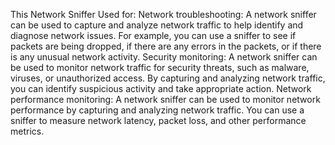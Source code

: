 This Network Sniffer Used for:
Network troubleshooting: A network sniffer can be used to capture and analyze network traffic to help identify and diagnose network issues. For example, you can use a sniffer to see if packets are being dropped, if there are any errors in the packets, or if there is any unusual network activity.
Security monitoring: A network sniffer can be used to monitor network traffic for security threats, such as malware, viruses, or unauthorized access. By capturing and analyzing network traffic, you can identify suspicious activity and take appropriate action.
Network performance monitoring: A network sniffer can be used to monitor network performance by capturing and analyzing network traffic. You can use a sniffer to measure network latency, packet loss, and other performance metrics.
